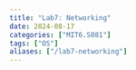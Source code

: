 ```yaml
---
title: "Lab7: Networking"
date: 2024-08-17
categories: ["MIT6.S081"]
tags: ["OS"]
aliases: ["/lab7-networking"]
---
```

